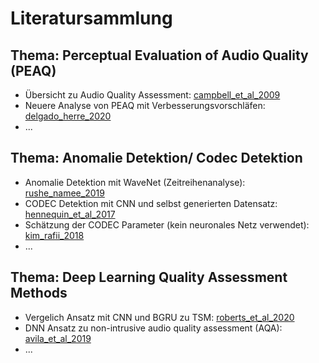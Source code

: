 # Literatursammlung

## Thema: Perceptual Evaluation of Audio Quality (PEAQ)
- Übersicht zu Audio Quality Assessment: [campbell_et_al_2009](./campbell_et_al_2009.pdf)
- Neuere Analyse von PEAQ mit Verbesserungsvorschläfen: [delgado_herre_2020](./delgado_herre_2020.pdf)
- ...

## Thema: Anomalie Detektion/ Codec Detektion
- Anomalie Detektion mit WaveNet (Zeitreihenanalyse): [rushe_namee_2019](./rushe_namee_2019.pdf)
- CODEC Detektion mit CNN und selbst generierten Datensatz: [hennequin_et_al_2017](./hennequin_et_al_2017.pdf)
- Schätzung der CODEC Parameter (kein neuronales Netz verwendet): [kim_rafii_2018](./kim_rafii_2018.pdf)
- ...


## Thema: Deep Learning Quality Assessment Methods
- Vergelich Ansatz mit CNN und BGRU zu TSM: [roberts_et_al_2020](./roberts_et_al_2020.pdf)
- DNN Ansatz zu non-intrusive audio quality assessment (AQA): [avila_et_al_2019](./avila_et_al_2019.pdf)
- ...